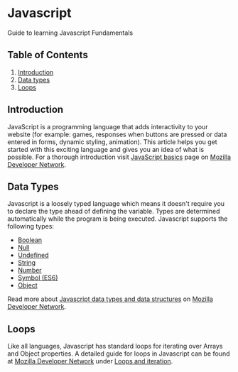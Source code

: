 # Javascript

Guide to learning Javascript Fundamentals

## Table of Contents

1. [Introduction](#introduction)
1. [Data types](#data-types)
1. [Loops](#loops)

## Introduction
JavaScript is a programming language that adds interactivity to your website (for example: games, responses when buttons are pressed  or data entered in forms, dynamic styling, animation). This article helps you get started with this exciting language and gives you an idea of what is possible. For a thorough introduction visit [JavaScript basics](https://developer.mozilla.org/en-US/docs/Learn/Getting_started_with_the_web/JavaScript_basics) page on [Mozilla Developer Network](https://developer.mozilla.org/en-US/).

## Data Types
Javascript is a loosely typed language which means it doesn't require you to declare the type ahead of defining the variable. Types are determined automatically while the program is being executed.
Javascript supports the following types:
  + [Boolean](https://developer.mozilla.org/en-US/docs/Glossary/Boolean)
  + [Null](https://developer.mozilla.org/en-US/docs/Glossary/Null)
  + [Undefined](https://developer.mozilla.org/en-US/docs/Glossary/Undefined)
  + [String](https://developer.mozilla.org/en-US/docs/Glossary/String)
  + [Number](https://developer.mozilla.org/en-US/docs/Glossary/Number)
  + [Symbol (ES6)](https://developer.mozilla.org/en-US/docs/Glossary/Symbol)
  + [Object](https://developer.mozilla.org/en-US/docs/Glossary/Object)

Read more about [Javascript data types and data structures](https://developer.mozilla.org/en-US/docs/Web/JavaScript/Data_structures) on [Mozilla Developer Network](https://developer.mozilla.org/en-US/).

## Loops
Like all languages, Javascript has standard loops for iterating over Arrays and Object properties. A detailed guide for loops in Javascript can be found at [Mozilla Developer Network](https://developer.mozilla.org/en-US/) under [Loops and iteration](https://developer.mozilla.org/en-US/docs/Web/JavaScript/Guide/Loops_and_iteration).
